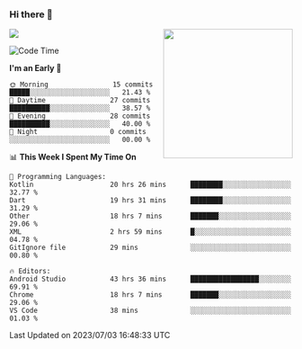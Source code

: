 ### Hi there 👋

![](https://metrics.lecoq.io/itaowu?template=classic&config.timezone=Asia%2FShanghai)
<img align='right' src="https://media.giphy.com/media/M9gbBd9nbDrOTu1Mqx/giphy.gif" width="230">

<!--START_SECTION:waka-->
![Code Time](http://img.shields.io/badge/Code%20Time-189%20hrs%2018%20mins-blue)

**I'm an Early 🐤** 

```text
🌞 Morning                15 commits          █████░░░░░░░░░░░░░░░░░░░░   21.43 % 
🌆 Daytime                27 commits          ██████████░░░░░░░░░░░░░░░   38.57 % 
🌃 Evening                28 commits          ██████████░░░░░░░░░░░░░░░   40.00 % 
🌙 Night                  0 commits           ░░░░░░░░░░░░░░░░░░░░░░░░░   00.00 % 
```


📊 **This Week I Spent My Time On** 

```text
💬 Programming Languages: 
Kotlin                   20 hrs 26 mins      ████████░░░░░░░░░░░░░░░░░   32.77 % 
Dart                     19 hrs 31 mins      ████████░░░░░░░░░░░░░░░░░   31.29 % 
Other                    18 hrs 7 mins       ███████░░░░░░░░░░░░░░░░░░   29.06 % 
XML                      2 hrs 59 mins       █░░░░░░░░░░░░░░░░░░░░░░░░   04.78 % 
GitIgnore file           29 mins             ░░░░░░░░░░░░░░░░░░░░░░░░░   00.80 % 

🔥 Editors: 
Android Studio           43 hrs 36 mins      █████████████████░░░░░░░░   69.91 % 
Chrome                   18 hrs 7 mins       ███████░░░░░░░░░░░░░░░░░░   29.06 % 
VS Code                  38 mins             ░░░░░░░░░░░░░░░░░░░░░░░░░   01.03 % 
```


 Last Updated on 2023/07/03 16:48:33 UTC
<!--END_SECTION:waka-->

<!--
**itaowu/itaowu** is a ✨ _special_ ✨ repository because its `README.md` (this file) appears on your GitHub profile.

Here are some ideas to get you started:

- 🔭 I’m currently working on ...
- 🌱 I’m currently learning ...
- 👯 I’m looking to collaborate on ...
- 🤔 I’m looking for help with ...
- 💬 Ask me about ...
- 📫 How to reach me: ...
- 😄 Pronouns: ...
- ⚡ Fun fact: ...
-->
